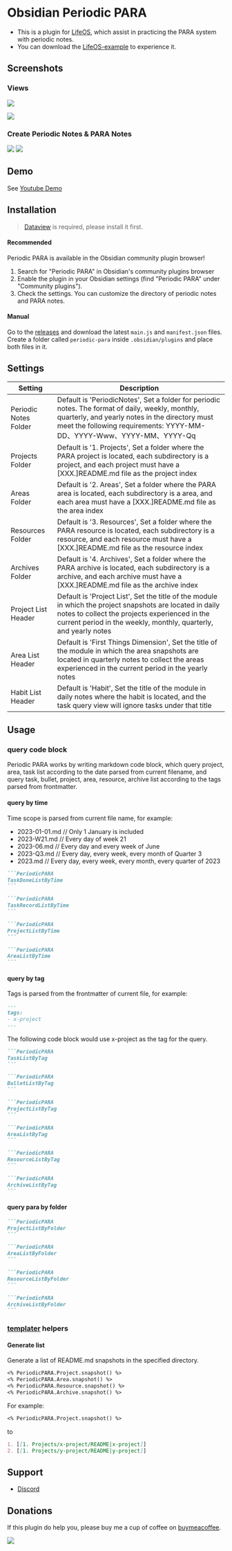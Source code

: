 # Obsidian Periodic PARA

- This is a plugin for [LifeOS](https://forum.obsidian.md/t/building-my-second-brain-with-obsidian/62934), which assist in practicing the PARA system with periodic notes.
- You can download the [LifeOS-example](https://github.com/quanru/obsidian-example-LifeOS/tree/english-version) to experience it.

## Screenshots

### Views

![](assets/periodic-para-plugin-en.png)

![](assets/periodic-para-plugin.png)

### Create Periodic Notes & PARA Notes

![](assets/periodic-para-plugin-add-1-en.png)
![](assets/periodic-para-plugin-add-2-en.png)

## Demo

See [Youtube Demo](https://www.youtube.com/watch?v=poey9QoB7ns)

## Installation

> [Dataview](https://github.com/blacksmithgu/obsidian-dataview) is required, please install it first.

#### Recommended
Periodic PARA is available in the Obsidian community plugin browser!
  1. Search for "Periodic PARA" in Obsidian's community plugins browser
  2. Enable the plugin in your Obsidian settings (find "Periodic PARA" under "Community plugins").
  3. Check the settings. You can customize the directory of periodic notes and PARA notes.

#### Manual
Go to the [releases](https://github.com/quanru/obsidian-periodic-para/releases) and download the latest `main.js` and `manifest.json` files. Create a folder called `periodic-para` inside `.obsidian/plugins` and place both files in it.

## Settings

|Setting|Description|
|---|---|
|Periodic Notes Folder| Default is 'PeriodicNotes', Set a folder for periodic notes. The format of daily, weekly, monthly, quarterly, and yearly notes in the directory must meet the following requirements: YYYY-MM-DD、YYYY-Www、YYYY-MM、YYYY-Qq |
|Projects Folder      | Default is '1. Projects', Set a folder where the PARA project is located, each subdirectory is a project, and each project must have a [XXX.]README.md file as the project index |
|Areas Folder         | Default is '2. Areas', Set a folder where the PARA area is located, each subdirectory is a area, and each area must have a [XXX.]README.md file as the area index |
|Resources Folder     | Default is '3. Resources', Set a folder where the PARA resource is located, each subdirectory is a resource, and each resource must have a [XXX.]README.md file as the resource index |
|Archives Folder      | Default is '4. Archives', Set a folder where the PARA archive is located, each subdirectory is a archive, and each archive must have a [XXX.]README.md file as the archive index |
|Project List Header  | Default is 'Project List', Set the title of the module in which the project snapshots are located in daily notes to collect the projects experienced in the current period in the weekly, monthly, quarterly, and yearly notes |
|Area List Header     | Default is 'First Things Dimension', Set the title of the module in which the area snapshots are located in quarterly notes to collect the areas experienced in the current period in the yearly notes |
|Habit List Header    | Default is 'Habit', Set the title of the module in daily notes where the habit is located, and the task query view will ignore tasks under that title |

## Usage

### query code block

Periodic PARA works by writing markdown code block, which query project, area, task list according to the date parsed from current filename, and query task, bullet, project, area, resource, archive list according to the tags parsed from frontmatter.

#### query by time

Time scope is parsed from current file name, for example:

- 2023-01-01.md // Only 1 January is included
- 2023-W21.md // Every day of week 21
- 2023-06.md // Every day and every week of June
- 2023-Q3.md // Every day, every week, every month of Quarter 3
- 2023.md // Every day, every week, every month, every quarter of 2023

~~~markdown
```PeriodicPARA
TaskDoneListByTime
```
~~~


~~~markdown
```PeriodicPARA
TaskRecordListByTime
```
~~~


~~~markdown
```PeriodicPARA
ProjectListByTime
```
~~~

~~~markdown
```PeriodicPARA
AreaListByTime
```
~~~

#### query by tag

Tags is parsed from the frontmatter of current file, for example:

~~~markdown
---
tags: 
- x-project
---
~~~

The following code block would use x-project as the tag for the query.

~~~markdown
```PeriodicPARA
TaskListByTag
```
~~~

~~~markdown
```PeriodicPARA
BulletListByTag
```
~~~

~~~markdown
```PeriodicPARA
ProjectListByTag
```
~~~

~~~markdown
```PeriodicPARA
AreaListByTag
```
~~~

~~~markdown
```PeriodicPARA
ResourceListByTag
```
~~~

~~~markdown
```PeriodicPARA
ArchiveListByTag
```
~~~

#### query para by folder

~~~markdown
```PeriodicPARA
ProjectListByFolder
```
~~~

~~~markdown
```PeriodicPARA
AreaListByFolder
```
~~~

~~~markdown
```PeriodicPARA
ResourceListByFolder
```
~~~

~~~markdown
```PeriodicPARA
ArchiveListByFolder
```
~~~


### [templater](https://github.com/SilentVoid13/Templater) helpers

#### Generate list

Generate a list of README.md snapshots in the specified directory.

~~~markdown
<% PeriodicPARA.Project.snapshot() %>
<% PeriodicPARA.Area.snapshot() %>
<% PeriodicPARA.Resource.snapshot() %>
<% PeriodicPARA.Archive.snapshot() %>
~~~

For example:

~~~markdown
<% PeriodicPARA.Project.snapshot() %>
~~~

to

~~~markdown
1. [[1. Projects/x-project/README|x-project]]
2. [[1. Projects/y-project/README|y-project]]
~~~

## Support

- [Discord](https://discord.gg/HZGanKEkuZ)

## Donations

If this plugin do help you, please buy me a cup of coffee on [buymeacoffee](https://www.buymeacoffee.com/leyang).

<a href="https://www.buymeacoffee.com/leyang">
  <img src="https://img.buymeacoffee.com/button-api/?text=Buy me a coffee&emoji=&slug=leyang&button_colour=6495ED&font_colour=ffffff&font_family=Lato&outline_colour=000000&coffee_colour=FFDD00">
</a>

